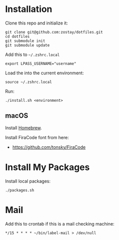 # Installation

Clone this repo and initialize it:

    git clone git@github.com:zostay/dotfiles.git
    cd dotfiles
    git submodule init
    git submodule update

Add this to `~/.zshrc.local`

    export LPASS_USERNAME="username"

Load the into the current environment:

    source ~/.zshrc.local

Run:

    ./install.sh <environment>

## macOS

Install [Homebrew](https://github.com/Homebrew/brew/blob/master/docs/Installation.md#installation).

Install FiraCode font from here:

* <https://github.com/tonsky/FiraCode>

# Install My Packages

Install local packages:

    ./packages.sh

# Mail

Add this to crontab if this is a mail checking machine:

    */15 * * * * ~/bin/label-mail > /dev/null
